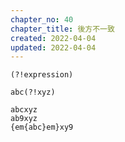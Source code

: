 ```yaml
---
chapter_no: 40
chapter_title: 後方不一致
created: 2022-04-04
updated: 2022-04-04
---
```

```syntax
(?!expression)
```

```:例) 後方が"xyz"でない"abc"にヒット
abc(?!xyz)
```
```output:赤文字部分がヒット
abcxyz
ab9xyz
{em{abc}em}xy9
```
